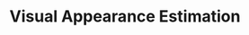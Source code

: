 ---
title: Visual Appearance Estimation
order: 1
img: /assets/img/appearance_change.png
publications:
  - date: 2017-09-11
    title: "How to Train a CAT: Learning Canonical Appearance Transformations for Direct Visual Localization Under Illumination Change"
    authors: "Lee Clement and Jonathan Kelly"
    venue: "IEEE Robotics and Automation Letters (RA-L), 2018"
    note: "To appear at the IEEE International Conference on Robotics and Automation (ICRA), Brisbane, Australia, 21 - 25 May 2018"
    links:
        doi: //doi.org/10.1109/LRA.2018.2799741
        preprint: //arxiv.org/pdf/1709.03009
        code: //github.com/utiasSTARS/cat-net
---
